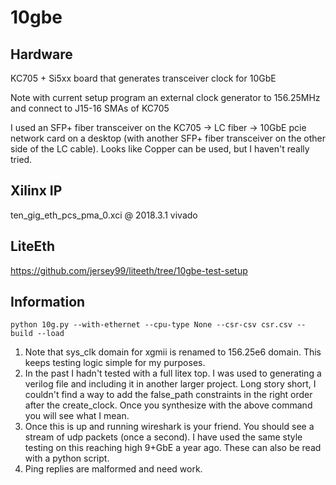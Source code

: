 # 10gbe

## Hardware

KC705 + Si5xx board that generates transceiver clock for 10GbE

Note with current setup program an external clock generator to 156.25MHz and connect to J15-16 SMAs of KC705

I used an SFP+ fiber transceiver on the KC705 -> LC fiber -> 10GbE pcie network card on a desktop (with another SFP+ fiber transceiver on the other side of the LC cable). Looks like Copper can be used, but I haven't really tried.

## Xilinx IP

ten_gig_eth_pcs_pma_0.xci @ 2018.3.1 vivado

## LiteEth

https://github.com/jersey99/liteeth/tree/10gbe-test-setup

## Information

```
python 10g.py --with-ethernet --cpu-type None --csr-csv csr.csv --build --load
```

1. Note that sys_clk domain for xgmii is renamed to 156.25e6 domain. This keeps testing logic simple for my purposes.
2. In the past I hadn't tested with a full litex top. I was used to generating a verilog file and including it in another larger project. Long story short, I couldn't find a way to add the false_path constraints in the right order after the create_clock. Once you synthesize with the above command you will see what I mean.
3. Once this is up and running wireshark is your friend. You should see a stream of udp packets (once a second). I have used the same style testing on this reaching high 9+GbE a year ago. These can also be read with a python script.
4. Ping replies are malformed and need work.
